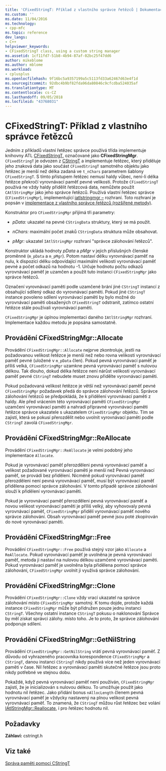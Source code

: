 ```yaml
---
title: 'CFixedStringT: Příklad z vlastního správce řetězců | Dokumentace Microsoftu'
ms.custom: ''
ms.date: 11/04/2016
ms.technology:
- cpp-mfc
ms.topic: reference
dev_langs:
- C++
helpviewer_keywords:
- CFixedStringT class, using a custom string manager
ms.assetid: 1cf11fd7-51b8-4b94-87af-02bc25f47dd6
author: mikeblome
ms.author: mblome
ms.workload:
- cplusplus
ms.openlocfilehash: 9f16bc5a9357199a5c5113fd33a62467d63e4f1d
ms.sourcegitcommit: 92dbc4b9bf82fda96da80846c9cfcdba524035af
ms.translationtype: MT
ms.contentlocale: cs-CZ
ms.lasthandoff: 09/05/2018
ms.locfileid: "43768031"
---
```

# <a name="cfixedstringt-example-of-a-custom-string-manager"></a>CFixedStringT: Příklad z vlastního správce řetězců

Jedním z příkladů vlastní řetězec správce používá třída implementuje knihovny ATL [CFixedStringT](../atl-mfc-shared/reference/cfixedstringt-class.md), označované jako **CFixedStringMgr**. `CFixedStringT` je odvozen z [CStringT](../atl-mfc-shared/reference/cstringt-class.md) a implementuje řetězec, který přiděluje jeho znaková data jako součást `CFixedStringT` samotného objektu jako řetězec je menší než délka zadaná ve `t_nChars` parametrem šablony `CFixedStringT`. S tímto přístupem řetězec nemusí haldy vůbec, není-li délka řetězce překročí vyrovnávací paměť pevné velikosti. Protože `CFixedStringT` používá ne vždy haldy přidělit řetězcová data, nemůžete použít `CAtlStringMgr` jako jeho správce řetězců. Používá vlastní řetězec správce (`CFixedStringMgr`), implementující [iatlstringmgr –](../atl-mfc-shared/reference/iatlstringmgr-class.md) rozhraní. Toto rozhraní je popsán v [implementace z vlastního správce řetězců (rozšířené metody)](../atl-mfc-shared/implementation-of-a-custom-string-manager-advanced-method.md).

Konstruktor pro `CFixedStringMgr` přijímá tři parametry:

- *pData:* ukazatel na pevné `CStringData` struktury, který se má použít.

- *nChars:* maximální počet znaků `CStringData` struktura může obsahovat.

- *pMgr:* ukazatel `IAtlStringMgr` rozhraní "správce zálohování řetězců".

Konstruktor ukládá hodnoty *pData* a *pMgr* v jejich příslušných členské proměnné (`m_pData` a `m_pMgr`). Potom nastaví délku vyrovnávací paměť na nulu, k dispozici délku odpovídající maximální velikosti vyrovnávací paměť pevné a počet odkazů na hodnotu -1. Určuje hodnotu počtu odkazů vyrovnávací paměť je uzamčen a použít tuto instanci `CFixedStringMgr` jako správce řetězců.

Označení vyrovnávací paměti podle uzamčené brání jiné `CStringT` instancí z obsahující sdílený odkaz do vyrovnávací paměti. Pokud jiné `CStringT` instance povoleno sdílení vyrovnávací paměti by bylo možné do vyrovnávací paměti obsažených `CFixedStringT` odstranit, zatímco ostatní řetězce stále používali vyrovnávací paměti.

`CFixedStringMgr` je úplnou implementaci daného `IAtlStringMgr` rozhraní. Implementace každou metodu je popsána samostatně.

## <a name="implementation-of-cfixedstringmgrallocate"></a>Provádění CFixedStringMgr::Allocate

Provádění `CFixedStringMgr::Allocate` nejprve zkontroluje, jestli na požadovanou velikost řetězce je menší než nebo rovna velikosti vyrovnávací paměť pevné (uložené v `m_pData` člen). Pokud pevná vyrovnávací paměť je příliš velká, `CFixedStringMgr` uzamkne pevná vyrovnávací paměť s nulovou délkou. Tak dlouho, dokud délka řetězce není nárůst velikosti vyrovnávací paměť pevné `CStringT` nebudete muset znovu přidělte vyrovnávací paměti.

Pokud požadovaná velikost řetězce je větší než vyrovnávací paměť pevné `CFixedStringMgr` požadavek předá do správce zálohování řetězců. Správce zálohování řetězců se předpokládá, že k přidělení vyrovnávací paměti z haldy. Ale před vrácením této vyrovnávací paměti `CFixedStringMgr` uzamčení vyrovnávací paměti a nahradí přípravné vyrovnávací paměti řetězce správce ukazatele s ukazatelem `CFixedStringMgr` objektu. Tím se zajistí, která se pokusí přerozdělit nebo uvolnit vyrovnávací paměti podle `CStringT` zavolá `CFixedStringMgr`.

## <a name="implementation-of-cfixedstringmgrreallocate"></a>Provádění CFixedStringMgr::ReAllocate

Provádění `CFixedStringMgr::ReAllocate` je velmi podobný jeho implementace `Allocate`.

Pokud je vyrovnávací paměť přerozděleni pevná vyrovnávací paměť a velikost požadované vyrovnávací paměti je menší než Pevná vyrovnávací paměť, se provádí bez přidělení. Nicméně pokud vyrovnávací paměť přerozděleni není pevná vyrovnávací paměť, musí být vyrovnávací paměť přidělena pomocí správce zálohování. V tomto případě správce zálohování slouží k přidělení vyrovnávací paměti.

Pokud je vyrovnávací paměť přerozděleni pevná vyrovnávací paměť a novou velikost vyrovnávací paměti je příliš velký, aby vyhovovaly pevná vyrovnávací paměť, `CFixedStringMgr` přidělí vyrovnávací paměť nového správce zálohování. Obsah vyrovnávací paměť pevné jsou poté zkopírován do nové vyrovnávací paměti.

## <a name="implementation-of-cfixedstringmgrfree"></a>Provádění CFixedStringMgr::Free

Provádění `CFixedStringMgr::Free` používá stejný vzor jako `Allocate` a `ReAllocate`. Pokud vyrovnávací paměť je uvolněna je pevná vyrovnávací paměť, metoda ji nastaví na nulovou délkou uzamčené vyrovnávací paměti. Pokud vyrovnávací paměť je uvolněna byla přidělena pomocí správce zálohování, `CFixedStringMgr` uvolnit ji využívá správce zálohování.

## <a name="implementation-of-cfixedstringmgrclone"></a>Provádění CFixedStringMgr::Clone

Provádění `CFixedStringMgr::Clone` vždy vrací ukazatel na správce zálohování místo `CFixedStringMgr` samotný. K tomu dojde, protože každá instance `CFixedStringMgr` může být přidružen pouze jednu instanci `CStringT`. Všechny ostatní instance `CStringT` pokusu o naklonování Správce by měl získat správci zálohy. místo toho. Je to proto, že správce zálohování podporuje sdílení.

## <a name="implementation-of-cfixedstringmgrgetnilstring"></a>Provádění CFixedStringMgr::GetNilString

Provádění `CFixedStringMgr::GetNilString` vrátí pevná vyrovnávací paměť. Z důvodu od vyhrazeného pracovníka korespondence `CFixedStringMgr` a `CStringT`, danou instanci `CStringT` nikdy používá více než jeden vyrovnávací paměti v čase. Nil řetězec a vyrovnávací paměti skutečné řetězce jsou proto nikdy potřebné ve stejnou dobu.

Pokaždé, když pevná vyrovnávací paměť není používán, `CFixedStringMgr` zajistí, že je inicializován s nulovou délkou. To umožňuje použít jako hodnotu nil řetězec. Jako přidání bonus `nAllocLength` členem pevná vyrovnávací paměť je vždycky nastavený na plnou velikost pevná vyrovnávací paměť. To znamená, že `CStringT` můžou růst řetězec bez volání [IAtlStringMgr::Reallocate](../atl-mfc-shared/reference/iatlstringmgr-class.md#reallocate), i pro řetězec hodnotu nil.

## <a name="requirements"></a>Požadavky

**Záhlaví:** cstringt.h

## <a name="see-also"></a>Viz také

[Správa paměti pomocí CStringT](../atl-mfc-shared/memory-management-with-cstringt.md)

